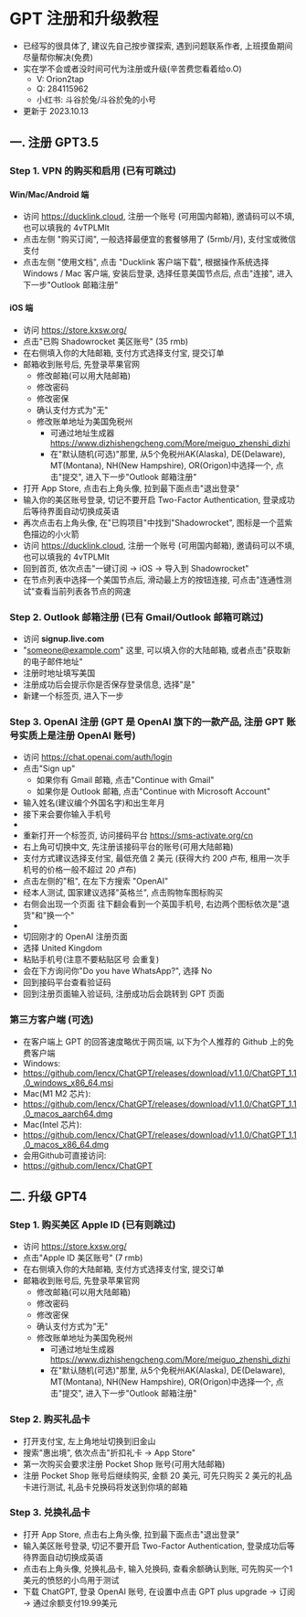 # GPT 注册和升级教程

- 已经写的很具体了, 建议先自己按步骤探索, 遇到问题联系作者, 上班摸鱼期间尽量帮你解决(免费)
- 实在学不会或者没时间可代为注册或升级(辛苦费您看着给o.O)
  - V: Orion2tap
  - Q: 284115962
  - 小红书: 斗谷於兔/斗谷於兔的小号
- 更新于 2023.10.13

## 一. 注册 GPT3.5

### Step 1. VPN 的购买和启用 (已有可跳过)

#### Win/Mac/Android 端

- 访问 https://ducklink.cloud, 注册一个账号 (可用国内邮箱), 邀请码可以不填, 也可以填我的 4vTPLMlt
- 点击左侧 "购买订阅", 一般选择最便宜的套餐够用了 (5rmb/月), 支付宝或微信支付
- 点击左侧 "使用文档", 点击 "Ducklink 客户端下载", 根据操作系统选择 Windows / Mac 客户端, 安装后登录, 选择任意美国节点后, 点击"连接", 进入下一步"Outlook 邮箱注册"

#### iOS 端

- 访问 https://store.kxsw.org/
- 点击"已购 Shadowrocket 美区账号" (35 rmb)
- 在右侧填入你的大陆邮箱, 支付方式选择支付宝, 提交订单
- 邮箱收到账号后, 先登录苹果官网
  - 修改邮箱(可以用大陆邮箱)
  - 修改密码
  - 修改密保
  - 确认支付方式为"无"
  - 修改账单地址为美国免税州
    - 可通过地址生成器 https://www.dizhishengcheng.com/More/meiguo_zhenshi_dizhi
    - 在"默认随机(可选)"那里, 从5个免税州AK(Alaska), DE(Delaware), MT(Montana), NH(New Hampshire), OR(Origon)中选择一个, 点击"提交", 进入下一步"Outlook 邮箱注册"
- 打开 App Store, 点击右上角头像, 拉到最下面点击"退出登录"
- 输入你的美区账号登录, 切记不要开启 Two-Factor Authentication, 登录成功后等待界面自动切换成英语
- 再次点击右上角头像, 在"已购项目"中找到"Shadowrocket", 图标是一个蓝紫色描边的小火箭
- 访问 https://ducklink.cloud, 注册一个账号 (可用国内邮箱), 邀请码可以不填, 也可以填我的 4vTPLMlt
- 回到首页, 依次点击"一键订阅 -> iOS -> 导入到 Shadowrocket"
- 在节点列表中选择一个美国节点后, 滑动最上方的按钮连接, 可点击"连通性测试"查看当前列表各节点的网速

### Step 2. Outlook 邮箱注册 (已有 Gmail/Outlook 邮箱可跳过)

- 访问 **signup.live.com**
- "someone@example.com" 这里, 可以填入你的大陆邮箱, 或者点击"获取新的电子邮件地址"
- 注册时地址填写美国
- 注册成功后会提示你是否保存登录信息, 选择"是"
- 新建一个标签页, 进入下一步
  
### Step 3. OpenAI 注册 (GPT 是 OpenAI 旗下的一款产品, 注册 GPT 账号实质上是注册 OpenAI 账号)

- 访问 https://chat.openai.com/auth/login
- 点击"Sign up"
  - 如果你有 Gmail 邮箱, 点击"Continue with Gmail"
  - 如果你是 Outlook 邮箱, 点击"Continue with Microsoft Account"
- 输入姓名(建议编个外国名字)和出生年月
- 接下来会要你输入手机号
-  
- 重新打开一个标签页, 访问接码平台 https://sms-activate.org/cn
- 右上角可切换中文, 先注册该接码平台的账号(可用大陆邮箱)
- 支付方式建议选择支付宝, 最低充值 2 美元 (获得大约 200 卢布, 租用一次手机号的价格一般不超过 20 卢布)
- 点击左侧的"租", 在左下方搜索 "OpenAI"
- 经本人测试, 国家建议选择"英格兰", 点击购物车图标购买
- 右侧会出现一个页面 往下翻会看到一个英国手机号, 右边两个图标依次是"退货"和"换一个"
-  
- 切回刚才的 OpenAI 注册页面
- 选择 United Kingdom
- 粘贴手机号(注意不要粘贴区号 会重复)
- 会在下方询问你"Do you have WhatsApp?", 选择 No
- 回到接码平台查看验证码
- 回到注册页面输入验证码, 注册成功后会跳转到 GPT 页面

### 第三方客户端 (可选)

- 在客户端上 GPT 的回答速度略优于网页端, 以下为个人推荐的 Github 上的免费客户端
- Windows:
- https://github.com/lencx/ChatGPT/releases/download/v1.1.0/ChatGPT_1.1.0_windows_x86_64.msi
- Mac(M1 M2 芯片):
- https://github.com/lencx/ChatGPT/releases/download/v1.1.0/ChatGPT_1.1.0_macos_aarch64.dmg
- Mac(Intel 芯片):
- https://github.com/lencx/ChatGPT/releases/download/v1.1.0/ChatGPT_1.1.0_macos_x86_64.dmg
- 会用Github可直接访问:
- https://github.com/lencx/ChatGPT

## 二. 升级 GPT4

### Step 1. 购买美区 Apple ID (已有则跳过)

- 访问 https://store.kxsw.org/
- 点击"Apple ID 美区账号" (7 rmb)
- 在右侧填入你的大陆邮箱, 支付方式选择支付宝, 提交订单
- 邮箱收到账号后, 先登录苹果官网
  - 修改邮箱(可以用大陆邮箱)
  - 修改密码
  - 修改密保
  - 确认支付方式为"无"
  - 修改账单地址为美国免税州
    - 可通过地址生成器 https://www.dizhishengcheng.com/More/meiguo_zhenshi_dizhi
    - 在"默认随机(可选)"那里, 从5个免税州AK(Alaska), DE(Delaware), MT(Montana), NH(New Hampshire), OR(Origon)中选择一个, 点击"提交", 进入下一步"Outlook 邮箱注册"

### Step 2. 购买礼品卡

- 打开支付宝, 左上角地址切换到旧金山
- 搜索"惠出境", 依次点击"折扣礼卡 -> App Store"
- 第一次购买会要求注册 Pocket Shop 账号(可用大陆邮箱)
- 注册 Pocket Shop 账号后继续购买, 金额 20 美元, 可先只购买 2 美元的礼品卡进行测试, 礼品卡兑换码将发送到你填的邮箱

### Step 3. 兑换礼品卡

- 打开 App Store, 点击右上角头像, 拉到最下面点击"退出登录"
- 输入美区账号登录, 切记不要开启 Two-Factor Authentication, 登录成功后等待界面自动切换成英语
- 点击右上角头像, 兑换礼品卡, 输入兑换码, 查看余额确认到账, 可先购买一个1美元的愤怒的小鸟用于测试
- 下载 ChatGPT, 登录 OpenAI 账号, 在设置中点击 GPT plus upgrade -> 订阅 -> 通过余额支付19.99美元
